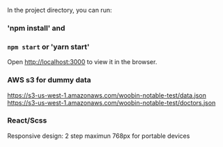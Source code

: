 
In the project directory, you can run:

### 'npm install' and
### `npm start` or 'yarn start'

Open [http://localhost:3000](http://localhost:3000) to view it in the browser.

### AWS s3 for dummy data
https://s3-us-west-1.amazonaws.com/woobin-notable-test/data.json <br>
https://s3-us-west-1.amazonaws.com/woobin-notable-test/doctors.json

### React/Scss

Responsive design: 2 step
maximun 768px for portable devices

